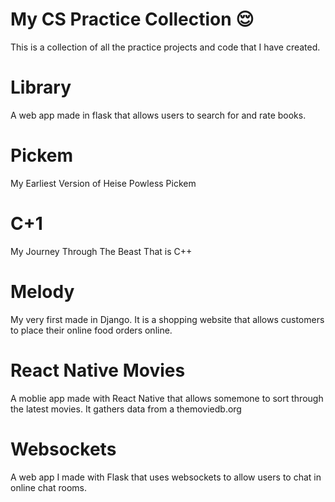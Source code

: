# My CS Practice Collection 😌
This is a collection of all the practice projects and code that I have created.

# Library
A web app made in flask that allows users to search for and rate books.

# Pickem
My Earliest Version of Heise Powless Pickem

# C+1
My Journey Through The Beast That is C++

# Melody
My very first made in Django.
It is a shopping website that allows customers to place their online food orders online.

# React Native Movies
A moblie app made with React Native that allows somemone to sort through the latest movies.
It gathers data from a themoviedb.org

# Websockets
A web app I made with Flask that uses websockets to allow users to chat in online chat rooms.




